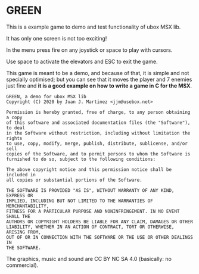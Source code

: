 # GREEN

This is a example game to demo and test functionality of ubox MSX lib.

It has only one screen is not too exciting!

In the menu press fire on any joystick or space to play with cursors.

Use space to activate the elevators and ESC to exit the game.

This game is meant to be a demo, and because of that, it is simple and not
specially optimised; but you can see that it moves the player and 7 enemies
just fine and **it is a good example on how to write a game in C for the MSX**.

    GREEN, a demo for ubox MSX lib
    Copyright (C) 2020 by Juan J. Martinez <jjm@usebox.net>

    Permission is hereby granted, free of charge, to any person obtaining a copy
    of this software and associated documentation files (the "Software"), to deal
    in the Software without restriction, including without limitation the rights
    to use, copy, modify, merge, publish, distribute, sublicense, and/or sell
    copies of the Software, and to permit persons to whom the Software is
    furnished to do so, subject to the following conditions:

    The above copyright notice and this permission notice shall be included in
    all copies or substantial portions of the Software.

    THE SOFTWARE IS PROVIDED "AS IS", WITHOUT WARRANTY OF ANY KIND, EXPRESS OR
    IMPLIED, INCLUDING BUT NOT LIMITED TO THE WARRANTIES OF MERCHANTABILITY,
    FITNESS FOR A PARTICULAR PURPOSE AND NONINFRINGEMENT. IN NO EVENT SHALL THE
    AUTHORS OR COPYRIGHT HOLDERS BE LIABLE FOR ANY CLAIM, DAMAGES OR OTHER
    LIABILITY, WHETHER IN AN ACTION OF CONTRACT, TORT OR OTHERWISE, ARISING FROM,
    OUT OF OR IN CONNECTION WITH THE SOFTWARE OR THE USE OR OTHER DEALINGS IN
    THE SOFTWARE.

The graphics, music and sound are CC BY NC SA 4.0 (basically: no commercial).


